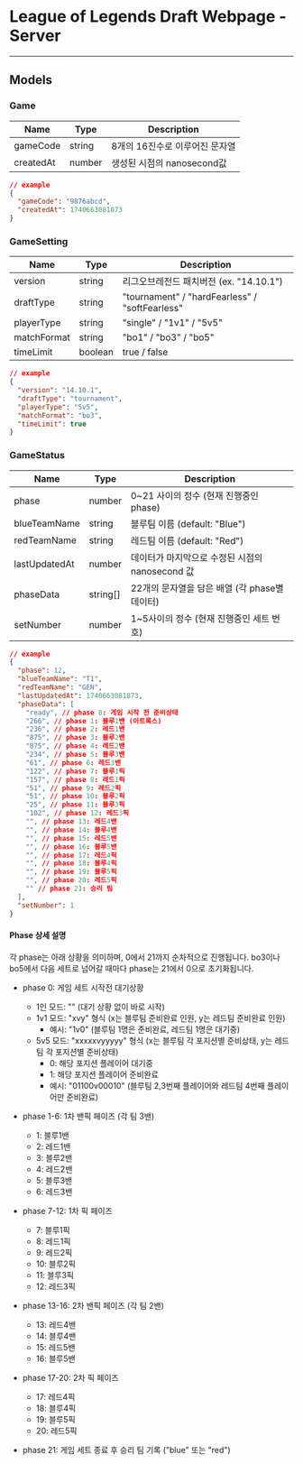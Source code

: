 # League of Legends Draft Webpage - Server

---

## Models

### Game

| Name      | Type   | Description                    |
| --------- | ------ | ------------------------------ |
| gameCode  | string | 8개의 16진수로 이루어진 문자열 |
| createdAt | number | 생성된 시점의 nanosecond값     |

```json
// example
{
  "gameCode": "9876abcd",
  "createdAt": 1740663081873
}
```

### GameSetting

| Name        | Type    | Description                                    |
| ----------- | ------- | ---------------------------------------------- |
| version     | string  | 리그오브레전드 패치버전 (ex. "14.10.1")        |
| draftType   | string  | "tournament" / "hardFearless" / "softFearless" |
| playerType  | string  | "single" / "1v1" / "5v5"                       |
| matchFormat | string  | "bo1" / "bo3" / "bo5"                          |
| timeLimit   | boolean | true / false                                   |

```json
// example
{
  "version": "14.10.1",
  "draftType": "tournament",
  "playerType": "5v5",
  "matchFormat": "bo3",
  "timeLimit": true
}
```

### GameStatus

| Name          | Type     | Description                                     |
| ------------- | -------- | ----------------------------------------------- |
| phase         | number   | 0~21 사이의 정수 (현재 진행중인 phase)          |
| blueTeamName  | string   | 블루팀 이름 (default: "Blue")                   |
| redTeamName   | string   | 레드팀 이름 (default: "Red")                    |
| lastUpdatedAt | number   | 데이터가 마지막으로 수정된 시점의 nanosecond 값 |
| phaseData     | string[] | 22개의 문자열을 담은 배열 (각 phase별 데이터)   |
| setNumber     | number   | 1~5사이의 정수 (현재 진행중인 세트 번호)        |

```json
// example
{
  "phase": 12,
  "blueTeamName": "T1",
  "redTeamName": "GEN",
  "lastUpdatedAt": 1740663081873,
  "phaseData": [
    "ready", // phase 0: 게임 시작 전 준비상태
    "266", // phase 1: 블루1밴 (아트록스)
    "236", // phase 2: 레드1밴
    "875", // phase 3: 블루2밴
    "875", // phase 4: 레드2밴
    "234", // phase 5: 블루3밴
    "61", // phase 6: 레드3밴
    "122", // phase 7: 블루1픽
    "157", // phase 8: 레드1픽
    "51", // phase 9: 레드2픽
    "51", // phase 10: 블루2픽
    "25", // phase 11: 블루3픽
    "102", // phase 12: 레드3픽
    "", // phase 13: 레드4밴
    "", // phase 14: 블루4밴
    "", // phase 15: 레드5밴
    "", // phase 16: 블루5밴
    "", // phase 17: 레드4픽
    "", // phase 18: 블루4픽
    "", // phase 19: 블루5픽
    "", // phase 20: 레드5픽
    "" // phase 21: 승리 팀
  ],
  "setNumber": 1
}
```

#### Phase 상세 설명

각 phase는 아래 상황을 의미하며, 0에서 21까지 순차적으로 진행됩니다.
bo3이나 bo5에서 다음 세트로 넘어갈 때마다 phase는 21에서 0으로 초기화됩니다.

- phase 0: 게임 세트 시작전 대기상황

  - 1인 모드: "" (대기 상황 없이 바로 시작)
  - 1v1 모드: "xvy" 형식 (x는 블루팀 준비완료 인원, y는 레드팀 준비완료 인원)
    - 예시: "1v0" (블루팀 1명은 준비완료, 레드팀 1명은 대기중)
  - 5v5 모드: "xxxxxvyyyyy" 형식 (x는 블루팀 각 포지션별 준비상태, y는 레드팀 각 포지션별 준비상태)
    - 0: 해당 포지션 플레이어 대기중
    - 1: 해당 포지션 플레이어 준비완료
    - 예시: "01100v00010" (블루팀 2,3번째 플레이어와 레드팀 4번째 플레이어만 준비완료)

- phase 1-6: 1차 밴픽 페이즈 (각 팀 3밴)
  - 1: 블루1밴
  - 2: 레드1밴
  - 3: 블루2밴
  - 4: 레드2밴
  - 5: 블루3밴
  - 6: 레드3밴
- phase 7-12: 1차 픽 페이즈
  - 7: 블루1픽
  - 8: 레드1픽
  - 9: 레드2픽
  - 10: 블루2픽
  - 11: 블루3픽
  - 12: 레드3픽
- phase 13-16: 2차 밴픽 페이즈 (각 팀 2밴)
  - 13: 레드4밴
  - 14: 블루4밴
  - 15: 레드5밴
  - 16: 블루5밴
- phase 17-20: 2차 픽 페이즈
  - 17: 레드4픽
  - 18: 블루4픽
  - 19: 블루5픽
  - 20: 레드5픽
- phase 21: 게임 세트 종료 후 승리 팀 기록 ("blue" 또는 "red")
